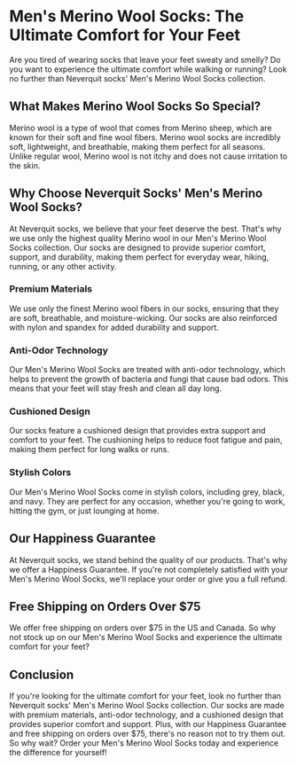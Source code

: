 # Men's Merino Wool Socks: The Ultimate Comfort for Your Feet

Are you tired of wearing socks that leave your feet sweaty and smelly? Do you want to experience the ultimate comfort while walking or running? Look no further than Neverquit socks' Men's Merino Wool Socks collection.

## What Makes Merino Wool Socks So Special?

Merino wool is a type of wool that comes from Merino sheep, which are known for their soft and fine wool fibers. Merino wool socks are incredibly soft, lightweight, and breathable, making them perfect for all seasons. Unlike regular wool, Merino wool is not itchy and does not cause irritation to the skin.

## Why Choose Neverquit Socks' Men's Merino Wool Socks?

At Neverquit socks, we believe that your feet deserve the best. That's why we use only the highest quality Merino wool in our Men's Merino Wool Socks collection. Our socks are designed to provide superior comfort, support, and durability, making them perfect for everyday wear, hiking, running, or any other activity.

### Premium Materials

We use only the finest Merino wool fibers in our socks, ensuring that they are soft, breathable, and moisture-wicking. Our socks are also reinforced with nylon and spandex for added durability and support.

### Anti-Odor Technology

Our Men's Merino Wool Socks are treated with anti-odor technology, which helps to prevent the growth of bacteria and fungi that cause bad odors. This means that your feet will stay fresh and clean all day long.

### Cushioned Design

Our socks feature a cushioned design that provides extra support and comfort to your feet. The cushioning helps to reduce foot fatigue and pain, making them perfect for long walks or runs.

### Stylish Colors

Our Men's Merino Wool Socks come in stylish colors, including grey, black, and navy. They are perfect for any occasion, whether you're going to work, hitting the gym, or just lounging at home.

## Our Happiness Guarantee

At Neverquit socks, we stand behind the quality of our products. That's why we offer a Happiness Guarantee. If you're not completely satisfied with your Men's Merino Wool Socks, we'll replace your order or give you a full refund.

## Free Shipping on Orders Over $75

We offer free shipping on orders over $75 in the US and Canada. So why not stock up on our Men's Merino Wool Socks and experience the ultimate comfort for your feet?

## Conclusion

If you're looking for the ultimate comfort for your feet, look no further than Neverquit socks' Men's Merino Wool Socks collection. Our socks are made with premium materials, anti-odor technology, and a cushioned design that provides superior comfort and support. Plus, with our Happiness Guarantee and free shipping on orders over $75, there's no reason not to try them out. So why wait? Order your Men's Merino Wool Socks today and experience the difference for yourself!